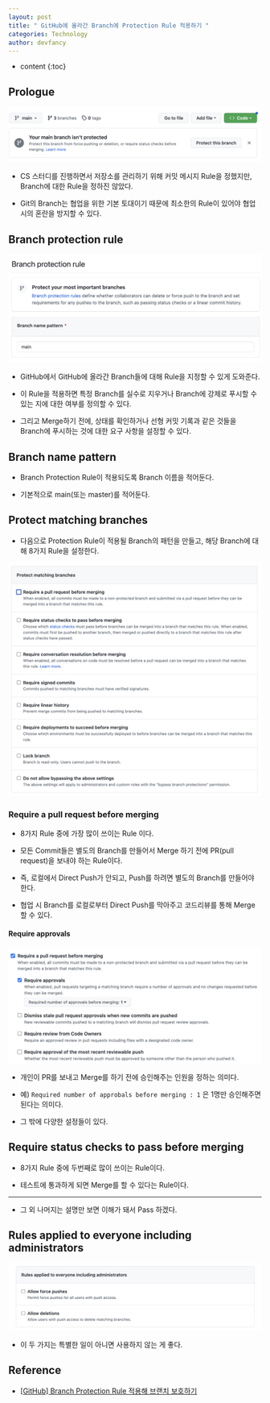 ```yaml
---
layout: post
title: " GitHub에 올라간 Branch에 Protection Rule 적용하기 "
categories: Technology
author: devfancy
---
```

* content
{:toc}

## Prologue

![](/assets/img/technology/GitHub-Branch-Protection-Rule_1.png)

* CS 스터디를 진행하면서 저장소를 관리하기 위해 커밋 메시지 Rule을 정했지만, Branch에 대한 Rule을 정하진 않았다.

* Git의 Branch는 협업을 위한 기본 토대이기 때문에 최소한의 Rule이 있어야 협업 시의 혼란을 방지할 수 있다.

## Branch protection rule

![](/assets/img/technology/GitHub-Branch-Protection-Rule_2.png)

* GitHub에서 GitHub에 올라간 Branch들에 대해 Rule을 지정할 수 있게 도와준다.

* 이 Rule을 적용하면 특정 Branch를 실수로 지우거나 Branch에 강제로 푸시할 수 있는 지에 대한 여부를 정의할 수 있다.

* 그리고 Merge하기 전에, 상태를 확인하거나 선형 커밋 기록과 같은 것들을 Branch에 푸시하는 것에 대한 요구 사항을 설정할 수 있다.

## Branch name pattern

* Branch Protection Rule이 적용되도록 Branch 이름을 적어둔다. 

* 기본적으로 main(또는 master)를 적어둔다.

## Protect matching branches

* 다음으로 Protection Rule이 적용될 Branch의 패턴을 만들고, 해당 Branch에 대해 8가지 Rule을 설정한다.

![](/assets/img/technology/GitHub-Branch-Protection-Rule_3.png)

### Require a pull request before merging

* 8가지 Rule 중에 가장 많이 쓰이는 Rule 이다.

* 모든 Commit들은 별도의 Branch를 만들어서 Merge 하기 전에 PR(pull request)을 보내야 하는 Rule이다.

* 즉, 로컬에서 Direct Push가 안되고, Push를 하려면 별도의 Branch를 만들어야 한다.

* 협업 시 Branch를 로컬로부터 Direct Push를 막아주고 코드리뷰를 통해 Merge 할 수 있다.

#### Require approvals

![](/assets/img/technology/GitHub-Branch-Protection-Rule_4.png)

* 개인이 PR를 보내고 Merge를 하기 전에 승인해주는 인원을 정하는 의미다. 

* 예) `Required number of approbals before merging : 1` 은 1명만 승인해주면 된다는 의미다.

* 그 밖에 다양한 설정들이 있다.

## Require status checks to pass before merging

* 8가지 Rule 중에 두번째로 많이 쓰이는 Rule이다.

* 테스트에 통과하게 되면 Merge를 할 수 있다는 Rule이다.

---

* 그 외 나머지는 설명만 보면 이해가 돼서 Pass 하겠다.

## Rules applied to everyone including administrators

![](/assets/img/technology/GitHub-Branch-Protection-Rule_5.png)

* 이 두 가지는 특별한 일이 아니면 사용하지 않는 게 좋다.

## Reference

* [[GitHub] Branch Protection Rule 적용해 브랜치 보호하기](https://kotlinworld.com/292)

